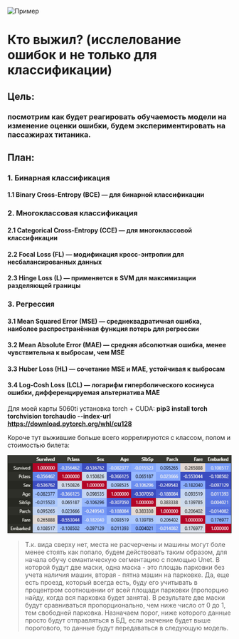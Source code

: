![Пример](content_for_readme/head.png)


# Кто выжил? (исслелование ошибок и не только для классификации)

## Цель: 
### посмотрим как будет реагировать обучаемость модели на изменение оценки ошибки, будем экспериментировать на пассажирах титаника.
## План: 
### 1. Бинарная классификация
#### 1.1 Binary Cross-Entropy (BCE) — для бинарной классификации
### 2. Многоклассовая классификация
#### 2.1 Categorical Cross-Entropy (CCE) — для многоклассовой классификации

#### 2.2 Focal Loss (FL) — модификация кросс-энтропии для несбалансированных данных
#### 2.3 Hinge Loss (L) — применяется в SVM для максимизации разделяющей границы

### 3. Регрессия
#### 3.1 Mean Squared Error (MSE) — среднеквадратичная ошибка, наиболее распространённая функция потерь для регрессии
#### 3.2 Mean Absolute Error (MAE) — средняя абсолютная ошибка, менее чувствительна к выбросам, чем MSE
#### 3.3 Huber Loss (HL) — сочетание MSE и MAE, устойчивая к выбросам
#### 3.4 Log-Cosh Loss (LCL) — логарифм гиперболического косинуса ошибки, дифференцируемая альтернатива MAE

Для моей карты 5060ti установка torch + CUDA: **pip3 install torch torchvision torchaudio --index-url https://download.pytorch.org/whl/cu128**

Короче тут выжившие больше всего коррелируются с классом, полом и стоимостью билета:

![Пример](content_for_readme/corr_matrix.png)

>Т.к. вида сверху нет, места не расчерчены и машины могут боле менее стоять как попало, будем действовать таким образом, для начала обучу семантическую сегментацию с помощью Unet. В которой будут две маски, одна маска - это площаь парковки без учета наличия машин, вторая - пятна машин на парковке. Да, еще есть проезд, который всегда есть, буду его учитывать в процентром соотношении от всей площади парковки (пропорцию найду, когда вся парковка будет занята). В результате две маски будут сравниваться пропорционально, чем ниже число от 0 до 1, тем свободней парковка. Назначаем порог, ниже которого данные просто будут отправляться в БД, если значение будет выше порогового, то данные будут передаваться в следующую модель. 